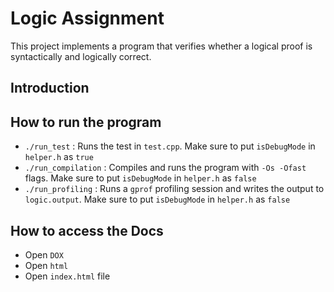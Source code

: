 # Logic Assignment
This project implements a program that verifies whether a logical proof is syntactically and logically correct.

Introduction
---

How to run the program
---
- `./run_test` : Runs the test in `test.cpp`. Make sure to put `isDebugMode` in `helper.h` as `true`
- `./run_compilation` : Compiles and runs the program with `-Os -Ofast` flags. Make sure to put `isDebugMode` in `helper.h` as `false`
- `./run_profiling` : Runs a `gprof` profiling session and writes the output to `logic.output`. Make sure to put `isDebugMode` in `helper.h` as `false`

How to access the Docs
---
- Open `DOX`
- Open `html`
- Open `index.html` file
